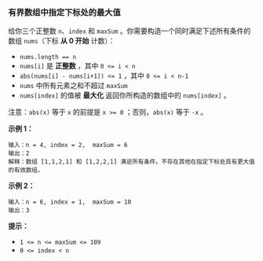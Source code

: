 ### 有界数组中指定下标处的最大值 ###
给你三个正整数 `n`、`index` 和 `maxSum` 。你需要构造一个同时满足下述所有条件的数组 `nums`（下标 **从 0 开始** 计数）：

* `nums.length == n`
* `nums[i]` 是 **正整数** ，其中 `0 <= i < n`
* `abs(nums[i] - nums[i+1]) <= 1` ，其中 `0 <= i < n-1`
* `nums` 中所有元素之和不超过 `maxSum`
* `nums[index]` 的值被 **最大化**
返回你所构造的数组中的 `nums[index]` 。

注意：`abs(x)` 等于 `x` 的前提是 `x >= 0` ；否则，`abs(x)` 等于 `-x` 。



**示例 1：**

```
输入：n = 4, index = 2,  maxSum = 6
输出：2
解释：数组 [1,1,2,1] 和 [1,2,2,1] 满足所有条件。不存在其他在指定下标处具有更大值的有效数组。
```

**示例 2：**

```
输入：n = 6, index = 1,  maxSum = 10
输出：3
```



**提示：**

* `1 <= n <= maxSum <= 109`
* `0 <= index < n`

